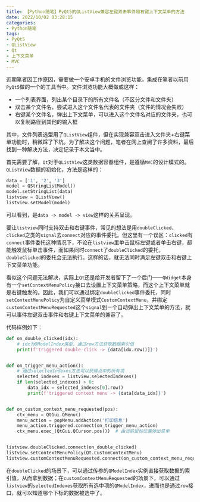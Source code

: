 ```yaml
---
title: 【Python随笔】PyQt5的QListView兼容左键双击事件和右键上下文菜单的方法
date: 2022/10/02 03:28:15
categories:
- Python随笔
tags:
- PyQt5
- QListView
- Qt
- 上下文菜单
- MVC
---
```


近期笔者因工作原因，需要做一个安卓手机的文件浏览功能，集成在笔者以前用`PyQt5`做的一个的工具当中。文件浏览功能大概做成这样：

- 一个列表界面，列出某个目录下的所有文件名（不区分文件和文件夹）
- 双击某个文件名，尝试进入这个文件名代表的文件夹（文件的情况会失败）
- 右键某个文件名，弹出上下文菜单，可以进入这个文件名对应的文件夹，也可以复制路径到其他的输入框

其中，文件列表选型用了`QListView`组件，但在实现兼容双击进入文件夹+右键菜单功能时，稍微踩了下坑。为了解决这个问题，笔者在网上查阅了许多资料，最后找到一种解决方法，决定记录于本文当中。

首先需要了解，`Qt`对于`QListView`这类数据容器组件，是遵循`MVC`的设计模式的。`QListView`数据的初始化，方法是这样的：

<!-- more -->

```python
data = ['1', '2', '3']
model = QStringListModel()
model.setStringList(data)
listview = QListView()
listview.setModel(model)
```

可以看到，是`data -> model -> view`这样的关系呈现。

要让`listview`同时支持双击和右键事件，常见的想法是用`doubleClicked`、`clicked`之类的`signal`去`connect`对应的事件委托。但这里有一个误区：`clicked`有`connect`事件委托这种情况下，不论在`listview`里单击鼠标左键或者单击右键，都能触发鼠标单击事件，而如果同时`connect`了`doubleClicked`的委托，`doubleClicked`的委托会无法执行。这样的话，就无法同时满足左键双击和右键上下文菜单功能。

看似这个问题无法解决，实际上`Qt`还是给开发者留下了一个后门——`QWidget`本身有一个`setContextMenuPolicy`接口去设置上下文菜单策略，而这个上下文菜单就是右键触发的。因此，我们可以通过绑定`doubleClicked`事件委托，同时`setContextMenuPolicy`为自定义菜单模式`CustomContextMenu`，并绑定`customContextMenuRequested`这个`signal`到一个自动弹出上下文菜单的方法，就可以事件左键双击事件和右键上下文菜单的兼容了。

代码样例如下：

```python
def on_double_clicked(idx):
    # idx为QModelIndex类型，通过row方法获取数据索引值
    print(f'triggered double-click -> {data[idx.row()]}')


def on_trigger_menu_action():
    # 通过selectedIndexes方法可以获得点中的所有项
    selected_indexes = listview.selectedIndexes()
    if len(selected_indexes) > 0:
        data_idx = selected_indexes[0].row()
        print(f'triggered context menu -> {data[data_idx]}')


def on_custom_context_menu_requested(pos):
    ctx_menu = QtGui.QMenu()
    menu_action = popMenu.addAction('打印信息')
    menu_action.triggered.connect(on_trigger_menu_action)
    ctx_menu.exec_(QtGui.QCursor.pos())  # 由当前鼠标位置弹出菜单


listview.doubleClicked.connect(on_double_clicked)
listview.setContextMenuPolicy(Qt.CustomContextMenu)
listview.customContextMenuRequested.connect(on_custom_context_menu_requested)
```

在`doubleClicked`的场景下，可以通过传参的`QModelIndex`实例直接获取数据的索引值，从而拿到数据；在`customContextMenuRequested`的场景下，可以通过`listview`的`selectedIndexes`获取所有选中项的`QModelIndex`，进而也是通过`row`接口，就可以知道哪个下标的数据被选中了。
